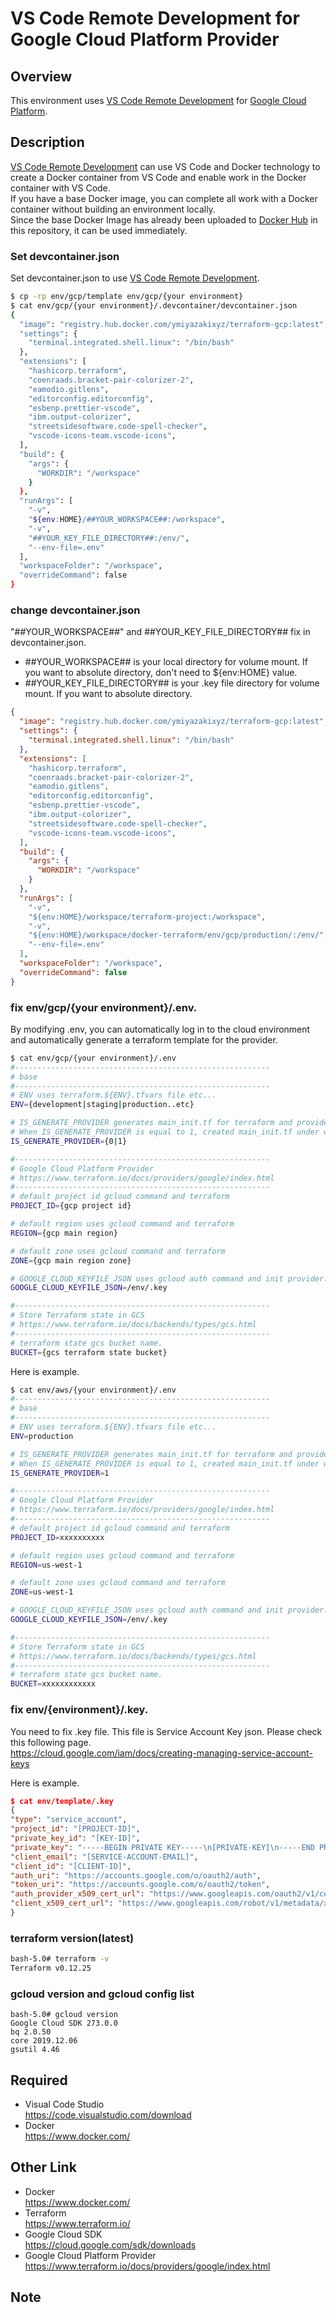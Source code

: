# VS Code Remote Development for Google Cloud Platform Provider

## Overview

This environment uses [VS Code Remote Development](https://code.visualstudio.com/docs/remote/remote-overview) for [Google Cloud Platform](https://console.cloud.google.com/).

## Description

[VS Code Remote Development](https://code.visualstudio.com/docs/remote/remote-overview) can use VS Code and Docker technology to create a Docker container from VS Code and enable work in the Docker container with VS Code.  
If you have a base Docker image, you can complete all work with a Docker container without building an environment locally.  
Since the base Docker Image has already been uploaded to [Docker Hub](https://hub.docker.com/) in this repository, it can be used immediately.

### Set devcontainer.json

Set devcontainer.json to use [VS Code Remote Development](https://code.visualstudio.com/docs/remote/remote-overview).

```bash
$ cp -rp env/gcp/template env/gcp/{your environment}
$ cat env/gcp/{your environment}/.devcontainer/devcontainer.json
{
  "image": "registry.hub.docker.com/ymiyazakixyz/terraform-gcp:latest",
  "settings": {
    "terminal.integrated.shell.linux": "/bin/bash"
  },
  "extensions": [
    "hashicorp.terraform",
    "coenraads.bracket-pair-colorizer-2",
    "eamodio.gitlens",
    "editorconfig.editorconfig",
    "esbenp.prettier-vscode",
    "ibm.output-colorizer",
    "streetsidesoftware.code-spell-checker",
    "vscode-icons-team.vscode-icons",
  ],
  "build": {
    "args": {
      "WORKDIR": "/workspace"
    }
  },
  "runArgs": [
    "-v",
    "${env:HOME}/##YOUR_WORKSPACE##:/workspace",
    "-v",
    "##YOUR_KEY_FILE_DIRECTORY##:/env/",
    "--env-file=.env"
  ],
  "workspaceFolder": "/workspace",
  "overrideCommand": false
}
```

### change devcontainer.json

"##YOUR_WORKSPACE##" and ##YOUR_KEY_FILE_DIRECTORY## fix in devcontainer.json.

* ##YOUR_WORKSPACE## is your local directory for volume mount. If you want to absolute directory, don't need to \${env:HOME} value.
* ##YOUR_KEY_FILE_DIRECTORY## is your .key file directory for volume mount. If you want to absolute directory.

```json
{
  "image": "registry.hub.docker.com/ymiyazakixyz/terraform-gcp:latest",
  "settings": {
    "terminal.integrated.shell.linux": "/bin/bash"
  },
  "extensions": [
    "hashicorp.terraform",
    "coenraads.bracket-pair-colorizer-2",
    "eamodio.gitlens",
    "editorconfig.editorconfig",
    "esbenp.prettier-vscode",
    "ibm.output-colorizer",
    "streetsidesoftware.code-spell-checker",
    "vscode-icons-team.vscode-icons",
  ],
  "build": {
    "args": {
      "WORKDIR": "/workspace"
    }
  },
  "runArgs": [
    "-v",
    "${env:HOME}/workspace/terraform-project:/workspace",
    "-v",
    "${env:HOME}/workspace/docker-terraform/env/gcp/production/:/env/",
    "--env-file=.env"
  ],
  "workspaceFolder": "/workspace",
  "overrideCommand": false
}
```

### fix env/gcp/{your environment}/.env.

By modifying .env, you can automatically log in to the cloud environment and automatically generate a terraform template for the provider.

```bash
$ cat env/gcp/{your environment}/.env
#---------------------------------------------------------
# base
#---------------------------------------------------------
# ENV uses terraform.${ENV}.tfvars file etc...
ENV={development|staging|production..etc}

# IS_GENERATE_PROVIDER generates main_init.tf for terraform and provider and gcp's data resources.
# When IS_GENERATE_PROVIDER is equal to 1, created main_init.tf under workspace directory.
IS_GENERATE_PROVIDER={0|1}

#---------------------------------------------------------
# Google Cloud Platform Provider
# https://www.terraform.io/docs/providers/google/index.html
#---------------------------------------------------------
# default project id gcloud command and terraform
PROJECT_ID={gcp project id}

# default region uses gcloud command and terraform
REGION={gcp main region}

# default zone uses gcloud command and terraform
ZONE={gcp main region zone}

# GOOGLE_CLOUD_KEYFILE_JSON uses gcloud auth command and init provider.
GOOGLE_CLOUD_KEYFILE_JSON=/env/.key

#---------------------------------------------------------
# Store Terraform state in GCS
# https://www.terraform.io/docs/backends/types/gcs.html
#---------------------------------------------------------
# terraform state gcs bucket name.
BUCKET={gcs terraform state bucket}
```

Here is example.

```bash
$ cat env/aws/{your environment}/.env
#---------------------------------------------------------
# base
#---------------------------------------------------------
# ENV uses terraform.${ENV}.tfvars file etc...
ENV=production

# IS_GENERATE_PROVIDER generates main_init.tf for terraform and provider and gcp's data resources.
# When IS_GENERATE_PROVIDER is equal to 1, created main_init.tf under workspace directory.
IS_GENERATE_PROVIDER=1

#---------------------------------------------------------
# Google Cloud Platform Provider
# https://www.terraform.io/docs/providers/google/index.html
#---------------------------------------------------------
# default project id gcloud command and terraform
PROJECT_ID=xxxxxxxxxx

# default region uses gcloud command and terraform
REGION=us-west-1

# default zone uses gcloud command and terraform
ZONE=us-west-1

# GOOGLE_CLOUD_KEYFILE_JSON uses gcloud auth command and init provider.
GOOGLE_CLOUD_KEYFILE_JSON=/env/.key

#---------------------------------------------------------
# Store Terraform state in GCS
# https://www.terraform.io/docs/backends/types/gcs.html
#---------------------------------------------------------
# terraform state gcs bucket name.
BUCKET=xxxxxxxxxxxx
```

### fix env/{environment}/.key.

You need to fix .key file.
This file is Service Account Key json. Please check this following page.  
https://cloud.google.com/iam/docs/creating-managing-service-account-keys

Here is example.

```json
$ cat env/template/.key
{
"type": "service_account",
"project_id": "[PROJECT-ID]",
"private_key_id": "[KEY-ID]",
"private_key": "-----BEGIN PRIVATE KEY-----\n[PRIVATE-KEY]\n-----END PRIVATE KEY-----\n",
"client_email": "[SERVICE-ACCOUNT-EMAIL]",
"client_id": "[CLIENT-ID]",
"auth_uri": "https://accounts.google.com/o/oauth2/auth",
"token_uri": "https://accounts.google.com/o/oauth2/token",
"auth_provider_x509_cert_url": "https://www.googleapis.com/oauth2/v1/certs",
"client_x509_cert_url": "https://www.googleapis.com/robot/v1/metadata/x509/[SERVICE-ACCOUNT-EMAIL]"
}
```

### terraform version(latest)

```bash
bash-5.0# terraform -v
Terraform v0.12.25
```

### gcloud version and gcloud config list

```
bash-5.0# gcloud version
Google Cloud SDK 273.0.0
bq 2.0.50
core 2019.12.06
gsutil 4.46
```

## Required

- Visual Code Studio  
  https://code.visualstudio.com/download
- Docker  
  https://www.docker.com/

## Other Link

- Docker  
  https://www.docker.com/
- Terraform  
  https://www.terraform.io/
- Google Cloud SDK  
  https://cloud.google.com/sdk/downloads
- Google Cloud Platform Provider  
  https://www.terraform.io/docs/providers/google/index.html

## Note
